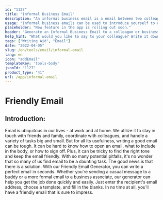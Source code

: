 ```yaml
---
id: "1127"
title: "Informal Business Email"
description: "An informal business email is a email between two colleagues or business partners that is not overly formal. It is a way to build rapport and establish a relationship with the person you are emailing."
usage: "Informal business emails can be used to introduce yourself to a new colleague or business partner. They can also be used to build rapport with someone you have already met."
placeholder: "New feature in the app is rolling out soon."
header: "Generate an Informal Business Email to a colleague or business partner."
help_hint: "What would you like to say to your colleague? Write it down and we'll turn it into an Informal Business Email."
tags: ["Writing Aid", "Email"]
date: "2022-04-05"
slug: /en/tools/email/informal-email
lang: en
icon: "addEmail"
templateKey: 'tools-body'
jsonId: "1127"
product_type: "41"
url: /app/informal-email
---
```


# Friendly Email

## Introduction:

Email is ubiquitous in our lives - at work and at home. We utilize it to stay in touch with friends and family, coordinate with colleagues, and handle a variety of tasks big and small. But for all its usefulness, writing a good email can be tough. It can be hard to know how to open an email, what to include in the body, or how to sign off. Plus, it can be tricky to find the right tone and keep the email friendly. With so many potential pitfalls, it's no wonder that so many of us find email to be a daunting task. The good news is that there is a solution. With our Friendly Email Generator, you can write a perfect email in seconds. Whether you're sending a casual message to a buddy or a more formal email to a business associate, our generator can help you get the job done quickly and easily. Just enter the recipient's email address, choose a template, and fill in the blanks. In no time at all, you'll have a friendly email that is sure to impress.
